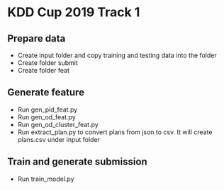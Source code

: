 # KDD Cup 2019 Track 1

## Prepare data
* Create input folder and copy training and testing data into the folder
* Create folder submit
* Create folder feat

## Generate feature
* Run gen_pid_feat.py
* Run gen_od_feat.py
* Run gen_od_cluster_feat.py
* Run extract_plan.py to convert plans from json to csv. It will create plans.csv under input folder

## Train and generate submission
* Run train_model.py
